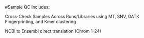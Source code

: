 
#Sample QC Includes:

Cross-Check Samples Across Runs/Libraries using MT, SNV, GATK Fingerprinting, and Kmer clustering

NCBI to Ensembl direct translation (Chrom 1-24)
